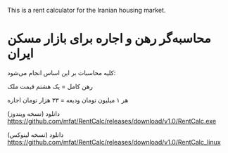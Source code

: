 This is a rent calculator for the Iranian housing market.


# محاسبه‌گر رهن و اجاره برای بازار مسکن ایران

کلیه محاسبات بر این اساس انجام می‌شود:

رهن کامل = یک هشتم قیمت ملک

هر ۱ میلیون تومان ودیعه = ۳۳ هزار تومان اجاره

دانلود (نسخه ویندوز)
https://github.com/mfat/RentCalc/releases/download/v1.0/RentCalc.exe

دانلود (نسخه لینوکس)
https://github.com/mfat/RentCalc/releases/download/v1.0/RentCalc_linux

